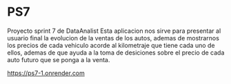 # PS7
Proyecto sprint 7 de DataAnalist
Esta aplicacion nos sirve para presentar al usuario final la evolucion de la ventas de los autos, ademas de mostrarnos los precios de cada vehiculo acorde al kilometraje que tiene cada uno de ellos, ademas de que ayuda a la toma de desiciones sobre el precio de cada auto futuro que se ponga a la venta.  

https://ps7-1.onrender.com

